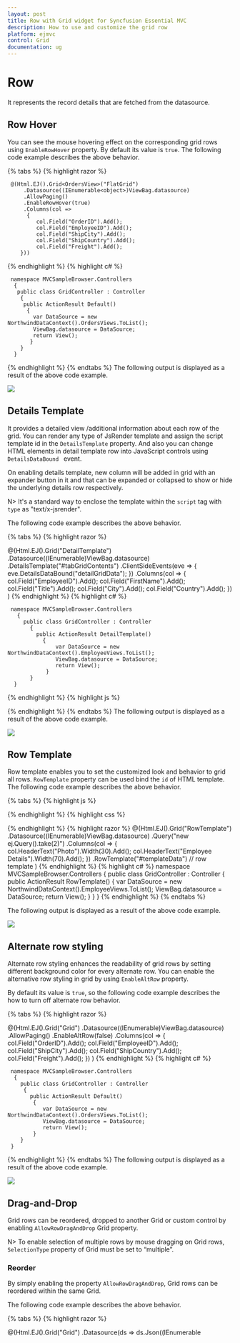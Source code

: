 ```yaml
---
layout: post
title: Row with Grid widget for Syncfusion Essential MVC
description: How to use and customize the grid row
platform: ejmvc
control: Grid
documentation: ug
---
```

# Row
It represents the record details that are fetched from the datasource.

## Row Hover
You can see the mouse hovering effect on the corresponding grid rows using `EnableRowHover` property. By default its value is `true`.
The following code example describes the above behavior.

{% tabs %}
{% highlight  razor %}

     @(Html.EJ().Grid<OrdersView>("FlatGrid")
         .Datasource((IEnumerable<object>)ViewBag.datasource)
         .AllowPaging()   
         .EnableRowHover(true)        
         .Columns(col =>
          {
             col.Field("OrderID").Add();
             col.Field("EmployeeID").Add();
             col.Field("ShipCity").Add();
             col.Field("ShipCountry").Add();
             col.Field("Freight").Add();
        }))
{% endhighlight %}
{% highlight c# %}

     namespace MVCSampleBrowser.Controllers
      {
       public class GridController : Controller
        {
         public ActionResult Default()
          {
            var DataSource = new NorthwindDataContext().OrdersViews.ToList();
            ViewBag.datasource = DataSource;
            return View();
           }
        }
      }
{% endhighlight  %}
{% endtabs %} 
The following output is displayed as a result of the above code example.

![](Row_images/Row_img1.png)

## Details Template

It provides a detailed view /additional information about each row of the grid. You can render any type of JsRender template and assign the script template id in the `DetailsTemplate` property. And also you can change HTML elements in detail template row into JavaScript controls using `DetailsDataBound ` event.

On enabling details template, new column will be added in grid with an expander button in it and that can be expanded or collapsed to show or hide the underlying details row respectively.

N> It's a standard way to enclose the template within the `script` tag with `type` as "text/x-jsrender".

The following code example describes the above behavior.

{% tabs %}
{% highlight  razor %}

   @(Html.EJ().Grid<EmployeeView>("DetailTemplate")
          .Datasource((IEnumerable<object>)ViewBag.datasource)
          .DetailsTemplate("#tabGridContents")
          .ClientSideEvents(eve => { eve.DetailsDataBound("detailGridData"); })
          .Columns(col =>
               {
                     col.Field("EmployeeID").Add();
                     col.Field("FirstName").Add();
                     col.Field("Title").Add();
                     col.Field("City").Add();
                     col.Field("Country").Add();
                })
               )
{% endhighlight  %}
{% highlight c# %}

     namespace MVCSampleBrowser.Controllers
       {
         public class GridController : Controller
           { 
             public ActionResult DetailTemplate()
               {
                   var DataSource = new NorthwindDataContext().EmployeeViews.ToList();
                   ViewBag.datasource = DataSource;
                   return View();
                }
           }
      }
{% endhighlight  %}
{% highlight js %}

   <script id="tabGridContents" type="text/x-jsrender">
        <div class="tabcontrol" id="Test">
                  <ul>
                      <li><a href="#gridTab{{"{{"}}:EmployeeID {{}}}}">Stock Grid</a></li>
                  </ul>
             <div id="gridTab{{"{{"}}:EmployeeID {{}}}}">
                  <div id="detailGrid">
                    </div>
             </div>
       </div>
</script>
<script src="~/Scripts/jsondata.min.js"></script>
<script type="text/javascript">
      function detailGridData(e) {
          var filteredData = e.data["EmployeeID"];
          // the datasource "window.ordersView" is referred from jsondata.min.js
          var data = ej.DataManager(window.ordersView).executeLocal(ej.Query().where("EmployeeID", "equal", parseInt(filteredData), true).take(5));
          e.detailsElement.find("#detailGrid").ejGrid({
          dataSource: data,
          columns: [
                        {field: "OrderID"},
                        {field: "EmployeeID"},
                        {field: "ShipCity"},
                        {field: "ShipCountry"},
	                    {field: "Freight"}
	               ]
	     });
       e.detailsElement.find(".tabcontrol").ejTab();
}
</script>
{% endhighlight  %}
{% endtabs %}
The following output is displayed as a result of the above code example.

![](Row_images/Row_img2.png)

## Row Template

Row template enables you to set the customized look and behavior to grid all rows. `RowTemplate` property can be used bind the `id` of HTML template.
The following code example describes the above behavior.

{% tabs %}
{% highlight  js %}
<script id="templateData" type="text/x-jsrender">
    <tr>
             <td class="photo">
                 <img style="width:130px;height: 160px" src="/13.2.0.29/themes/web/images/employees/{{"{{"}}:EmployeeID {{}}}}.png" alt="{{"{{"}}:EmployeeID {{}}}}" />
             </td>
             <td class="details">
                 <table class="CardTable" cellpadding="3" cellspacing="2">
                      <colgroup>
                              <col width="50%">
                              <col width="50%">
                      </colgroup>
                      <tbody>
                          <tr>
                              <td class="CardHeader">First Name</td>
                              <td>{{"{{"}}:FirstName {{}}}} </td>
                          </tr>
                          <tr>
                              <td class="CardHeader">Last Name</td>
                              <td>{{"{{"}}:LastName {{}}}}</td>
                          </tr>
                          <tr>
                              <td class="CardHeader">Title</td>
                              <td>{{"{{"}}:Title {{}}}}</td>
                          </tr>
                      </tbody>
                 </table>
            </td>
      </tr>
</script>
{% endhighlight  %}
{% highlight  css %}
<style>
    .photo img {
        width: 130px;
    }
    .photo, .details {
        border-color: #c4c4c4;
        border-style: solid;
    }
    .photo {
        border-width: 1px 0px 0px 0px;
    }
    .details {
        border-width: 1px 0px 0px 1px;
    }
    .details > table {
            width: 100%;
        }
    .CardHeader {
        font-weight: bolder;
    }
</style>
{% endhighlight  %}
{% highlight  razor %}
@(Html.EJ().Grid<EmployeeView>("RowTemplate")
        .Datasource((IEnumerable<object>)ViewBag.datasource)
        .Query("new ej.Query().take(2)")
        .Columns(col =>
            {
                col.HeaderText("Photo").Width(30).Add();
                col.HeaderText("Employee Details").Width(70).Add();
            })
       .RowTemplate("#templateData")    // row template
)
{% endhighlight  %}
{% highlight c# %}
namespace MVCSampleBrowser.Controllers
  {
	   public class GridController : Controller
         {
               public ActionResult RowTemplate()
                {
                     var DataSource = new NorthwindDataContext().EmployeeViews.ToList();
                      ViewBag.datasource = DataSource;
                      return View();
                }
         }
  }
{% endhighlight  %}
{% endtabs %}

The following output is displayed as a result of the above code example.

![](Row_images/Row_img3.png)

## Alternate row styling

Alternate row styling enhances the readability of grid rows by setting different background color for every alternate row. You can enable the alternative row styling in grid by using `EnableAltRow` property. 

By default its value is `true`, so the following code example describes the how to turn off alternate row behavior.

{% tabs %}
{% highlight  razor %}

   @(Html.EJ().Grid<OrdersView>("Grid")
         .Datasource((IEnumerable<object>)ViewBag.datasource)
         .AllowPaging()
         .EnableAltRow(false)
         .Columns(col =>
            {
               col.Field("OrderID").Add();
               col.Field("EmployeeID").Add();
               col.Field("ShipCity").Add();
               col.Field("ShipCountry").Add();
               col.Field("Freight").Add();
            })
)
{% endhighlight  %}
{% highlight c# %}

     namespace MVCSampleBrowser.Controllers
      {
        public class GridController : Controller
         {
           public ActionResult Default()
            {
               var DataSource = new NorthwindDataContext().OrdersViews.ToList();
               ViewBag.datasource = DataSource;
               return View();
            }
        }
     }
{% endhighlight  %}
{% endtabs %} 
The following output is displayed as a result of the above code example.

![](Row_images/Row_img4.png)


## Drag-and-Drop

Grid rows can be reordered, dropped to another Grid or custom control by enabling `AllowRowDragAndDrop` Grid property.

N> To enable selection of multiple rows by mouse dragging on Grid rows, `SelectionType` property of Grid must be set to “multiple”.

### Reorder

By simply enabling the property `AllowRowDragAndDrop`, Grid rows can be reordered within the same Grid.

The following code example describes the above behavior.

{% tabs %}
{% highlight  razor %}

@(Html.EJ().Grid<OrdersView>("Grid")
        .Datasource(ds => ds.Json((IEnumerable<object>)ViewBag.datasource).Adaptor(AdaptorType.RemoteSaveAdaptor))
        .AllowSorting()
        .AllowPaging()
        .SelectionType(SelectionType.Multiple)
        .AllowRowDragAndDrop()
        .RowDropSettings(drop => drop.RowDropMapper("RowDropHandler"))
        .Columns(col =>
        {
            col.Field("OrderID").HeaderText("Order ID").IsPrimaryKey(true).TextAlign(TextAlign.Right).Width(75).Add();
            col.Field("CustomerID").HeaderText("Customer ID").Width(80).Add();
            col.Field("EmployeeID").HeaderText("Employee ID").TextAlign(TextAlign.Right).Width(75).Add();
            col.Field("Freight").HeaderText("Freight").TextAlign(TextAlign.Right).Width(75).Format("{0:C}").Add();
            col.Field("ShipCity").HeaderText("Ship City").Width(110).Add();
        })
)
{% endhighlight  %}
{% highlight c# %}

     namespace MVCSampleBrowser.Controllers
      {
        public class GridController : Controller
         {
           public ActionResult Default()
            {
               ViewBag.datasource =OrderRepository.GetAllRecords();
               return View();
            }
            public ActionResult RowDropHandler(List<EditableOrder> changed)
            {
                JavaScriptSerializer ser = new JavaScriptSerializer();
                RowDropModel dropDetails = (RowDropModel)ser.Deserialize(Request.Headers["rowDropDetails"], typeof(RowDropModel));
                var count = 0;
                foreach (var item in changed)
                {
                    EditableOrder result = OrderRepository.GetAllRecords().Where(o => o.OrderID == item.OrderID).FirstOrDefault();
                    OrderRepository.GetAllRecords().Remove(result);
                    OrderRepository.GetAllRecords().Insert(dropDetails.DestinationRowIndex + count, item);
                    count++;
                }
                return Json(changed, JsonRequestBehavior.AllowGet);
           }

        }
     }
{% endhighlight  %}
{% endtabs %} 

The following output is displayed before reordering rows. 

![](Row_images/Row_img5.png)
{:Before Drop}

The following output is displayed after reordering rows.

![](Row_images/Row_img6.png)
{:After Drop}

### Grid-to-Grid

To drag and drop rows between two Grid, enable the Grid property `AllowRowDragAndDrop` and specify the target Grid ID in `DropTargetID` property of Grid `RowDropSettings`.

Dragged and Dropped rows can be mapped to server-side using `RowDragMapper` and `RowDropMapper` property of Grid `RowDropSettings`.

The following code example describes the above behavior.

{% tabs %}
{% highlight  razor %}
<div style="float:left;width:49%">
    @(Html.EJ().Grid<OrdersView>("Grid")
        .Datasource(ds => ds.Json((IEnumerable<object>)ViewBag.datasource).Adaptor(AdaptorType.RemoteSaveAdaptor))
        .AllowSorting()
        .AllowPaging()
        .SelectionType(SelectionType.Multiple)
        .AllowRowDragAndDrop()
        .RowDropSettings(drop => drop.RowDragMapper("RowDragHandler").RowDropMapper("RowDropHandler").DropTargetID("#DestGrid"))
        .Columns(col =>
        {
            col.Field("OrderID").HeaderText("Order ID").IsPrimaryKey(true).TextAlign(TextAlign.Right).Width(75).Add();
            col.Field("CustomerID").HeaderText("Customer ID").Width(80).Add();
            col.Field("EmployeeID").HeaderText("Employee ID").TextAlign(TextAlign.Right).Width(75).Add();
            col.Field("Freight").HeaderText("Freight").TextAlign(TextAlign.Right).Width(75).Format("{0:C}").Add();
            col.Field("ShipCity").HeaderText("Ship City").Width(110).Add();
        }))
    </div>

<div style="float:right;width:49%">
    @(Html.EJ().Grid<OrdersView>("DestGrid")
        .Datasource(ds => ds.Json((IEnumerable<object>)ViewBag.datasource2).Adaptor(AdaptorType.RemoteSaveAdaptor))
        .AllowSorting()
        .AllowPaging()
        .SelectionType(SelectionType.Multiple)
        .AllowRowDragAndDrop()
        .RowDropSettings(drop => drop.RowDragMapper("RowDragHandler2").RowDropMapper("RowDropHandler2").DropTargetID("#Grid"))
        .Columns(col =>
        {
            col.Field("OrderID").HeaderText("Order ID").IsPrimaryKey(true).TextAlign(TextAlign.Right).Width(75).Add();
            col.Field("CustomerID").HeaderText("Customer ID").Width(80).Add();
            col.Field("EmployeeID").HeaderText("Employee ID").TextAlign(TextAlign.Right).Width(75).Add();
            col.Field("Freight").HeaderText("Freight").TextAlign(TextAlign.Right).Width(75).Format("{0:C}").Add();
            col.Field("ShipCity").HeaderText("Ship City").Width(110).Add();
        }))
    </div>

{% endhighlight  %}
{% highlight c# %}

     namespace MVCSampleBrowser.Controllers
{
    public partial class GridController : Controller
    {

        JavaScriptSerializer ser = new JavaScriptSerializer();
        public ActionResult DragAndDrop()
        {
           
            ViewBag.datasource2 = OrderRepository.GetAllRecords2();  
            ViewBag.datasource = OrderRepository.GetAllRecords();
            return View();
        }

        public ActionResult RowDragHandler(List<EditableOrder> deleted)
        {
            OrderRepository.Delete(deleted);
            return Json(deleted, JsonRequestBehavior.AllowGet);
        }
        public ActionResult RowDragHandler2(List<EditableOrder> deleted)
        {
            OrderRepository.Delete2(deleted);
            return Json(deleted, JsonRequestBehavior.AllowGet);
        }

        public ActionResult RowDropHandler(List<EditableOrder> added)
        {
            RowDropModel dropDetails = (RowDropModel)ser.Deserialize(Request.Headers["rowDropDetails"], typeof(RowDropModel));
            var count = 0;
            var data = OrderRepository.GetAllRecords();
            if (added != null)
            {
                foreach (var item in added)
                {
                    data.Insert(dropDetails.DestinationRowIndex + count, item);
                    count++;
                }
            }
            return Json(added, JsonRequestBehavior.AllowGet);
        }
        public ActionResult RowDropHandler2(List<EditableOrder> added)
        {
            RowDropModel dropDetails = (RowDropModel)ser.Deserialize(Request.Headers["rowDropDetails"], typeof(RowDropModel));
            var count = 0;
            var data = OrderRepository.GetAllRecords2();
            foreach (var item in added)
            {
                data.Insert(dropDetails.DestinationRowIndex + count, item);
                count++;
            }
            return Json(added, JsonRequestBehavior.AllowGet);
        }

    }
}

{% endhighlight  %}
{% endtabs %} 

{% endhighlight %}

The following output is displayed before dropping Grid rows.

![](Row_images/Row_img7.png)
{:Before Drop}

The following output is displayed after dropping Grid rows.

![](Row_images/Row_img8.png)
{:After Drop}

### Grid-to-Custom control

You can also drag and drop grid rows to any custom control. For instance, let it be a form.

Enable the Grid property `AllowRowDragAndDrop` and specify the target form element ID in `DropTargetID` property of Grid `RowDropSettings`.

On dropping the Grid records on Form element, Grid event “RowDrop” would be triggered by which we can populate input elements in Form.

The following code example describes the above behavior.

{% tabs %}
{% highlight  razor %}
<div style="float:left;width:49%">
    @(Html.EJ().Grid<OrdersView>("Grid")
        .Datasource(ds => ds.Json((IEnumerable<object>)ViewBag.datasource).Adaptor(AdaptorType.RemoteSaveAdaptor))
        .AllowSorting()
        .AllowPaging()
        .AllowRowDragAndDrop()
        .RowDropSettings(drop => drop.DropTargetID("#DropForm"))
        .ClientSideEvents(eve => eve.RowDrop("rowDropHandler"))
        .Columns(col =>
        {
            col.Field("OrderID").HeaderText("Order ID").IsPrimaryKey(true).TextAlign(TextAlign.Right).Width(75).Add();
            col.Field("CustomerID").HeaderText("Customer ID").Width(80).Add();
            col.Field("EmployeeID").HeaderText("Employee ID").TextAlign(TextAlign.Right).Width(75).Add();
            col.Field("Freight").HeaderText("Freight").TextAlign(TextAlign.Right).Width(75).Format("{0:C}").Add();
            col.Field("ShipCity").HeaderText("Ship City").Width(110).Add();
        }))
    </div>

<div style="float:right;width:38%">
    <form role="form" id="dropForm" style="width:98%">
        <fieldset style="text-align:center; font-weight:700"><legend>Record Details</legend></fieldset>
        <div class="form-group row">
            <label for="OrderID">Order ID:</label>
            <input class="form-control" name="OrderID">
        </div>
        <div class="form-group row">
            <label for="CustomerID">Customer ID:</label>
            <input name="CustomerID" class="form-control">
        </div>
        <div class="form-group row">
            <label for="EmployeeID">Employee ID:</label>
            <input name="EmployeeID" class="form-control">
        </div>
        <div class="form-group row">
            <label for="Freight">Freight:</label>
            <input name="Freight" class="form-control">
        </div>
        <div class="form-group row">
            <label for="ShipCity">Ship City:</label>
            <input name="ShipCity" class="form-control">
        </div>
        <br />
    </form>
</div>

{% endhighlight  %}
{% highlight c# %}

     namespace MVCSampleBrowser.Controllers
      {
        public class GridController : Controller
         {
           public ActionResult Default()
            {
               ViewBag.datasource =OrderRepository.GetAllRecords();
               return View();
            }
        }
     }
{% endhighlight  %}
{% highlight js %}
<script type="text/javascript">
function rowDropHandler(args) {
        for (var key in args.data[0]) {
            $('#dropForm input[name=' + key + ']').val(args.data[0][key]);
        }
    }

</script>

{% endhighlight  %}
{% endtabs %} 

The following output is displayed before dropping the rows on Form.

![](Row_images/Row_img9.png)
{:Before Drop}

The following output is displayed after dropping the rows on Form.

![](Row_images/Row_img10.png)
{:After Drop}